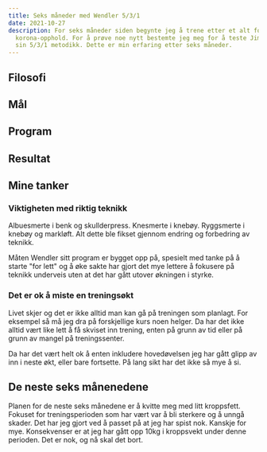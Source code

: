 ```yaml
---
title: Seks måneder med Wendler 5/3/1
date: 2021-10-27
description: For seks måneder siden begynte jeg å trene etter et alt for langt
  korona-opphold. For å prøve noe nytt bestemte jeg meg for å teste Jim Wendler
  sin 5/3/1 metodikk. Dette er min erfaring etter seks måneder.
---
```

## Filosofi

## Mål

## Program

## Resultat

## Mine tanker

### Viktigheten med riktig teknikk

Albuesmerte i benk og skullderpress. Knesmerte i knebøy. Ryggsmerte i knebøy og markløft. Alt dette ble fikset gjennom endring og forbedring av teknikk.

Måten Wendler sitt program er bygget opp på, spesielt med tanke på å starte "for lett" og å øke sakte har gjort det mye lettere å fokusere på teknikk underveis uten at det har gått utover økningen i styrke.

### Det er ok å miste en treningsøkt
Livet skjer og det er ikke alltid man kan gå på treningen som planlagt.
For eksempel så må jeg dra på forskjellige kurs noen helger. Da har det ikke alltid vært like lett å få skviset inn trening, enten på grunn av tid eller på grunn av mangel på treningssenter.

Da har det vært helt ok å enten inkludere hovedøvelsen jeg har gått glipp av inn i neste økt, eller bare fortsette. På lang sikt har det ikke så mye å si.

## De neste seks månenedene
Planen for de neste seks månedene er å kvitte meg med litt kroppsfett. Fokuset for treningsperioden som har vært var å bli sterkere og å unngå skader. Det har jeg gjort ved å passet på at jeg har spist nok. Kanskje for mye. Konsekvenser er at jeg har gått opp 10kg i kroppsvekt under denne perioden. Det er nok, og nå skal det bort.
